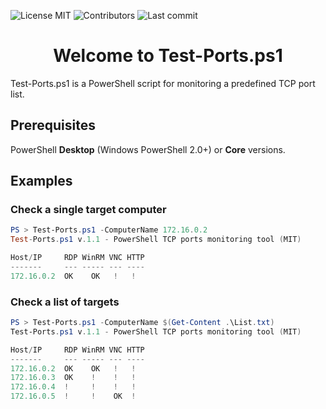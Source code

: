<!-- start project-info -->
<!--
project_title: monitoriza-urls
github_project: https://github.com/atareao/monitoriza-urls
license: MIT
icon: /datos/Sync/Programacion/Python/monitoriza-urls/data/icons/binoculars.svg
homepage: https://www.atareao.es/tutorial/trabajando-con-systemd/monitoriza-urls
license-badge: True
contributors-badge: True
lastcommit-badge: True
codefactor-badge: True
--->
<!-- end project-info -->

<!-- start badges -->
![License MIT](https://img.shields.io/badge/license-MIT-green)
![Contributors](https://img.shields.io/github/contributors-anon/jouleSoft/Test-Ports.ps1)
![Last commit](https://img.shields.io/github/last-commit/jouleSoft/Test-Ports.ps1)
<!-- end badges -->

<!-- start description -->
<h1 align="center">Welcome to <span id="project_title">Test-Ports.ps1</span></h1>
<p><span id="project_title">Test-Ports.ps1</span> is a PowerShell script for monitoring a predefined TCP port list.</p>
<!-- end description -->

<!-- start prerequisites -->
## Prerequisites
PowerShell **Desktop** (Windows PowerShell 2.0+) or **Core** versions.
<!-- end prerequisites -->

<!-- start examples -->
## Examples
### Check a single target computer

``` PowerShell
PS > Test-Ports.ps1 -ComputerName 172.16.0.2
Test-Ports.ps1 v.1.1 - PowerShell TCP ports monitoring tool (MIT)

Host/IP     RDP WinRM VNC HTTP
-------     --- ----- --- ----
172.16.0.2  OK    OK   !   !
```

### Check a list of targets 

``` PowerShell
PS > Test-Ports.ps1 -ComputerName $(Get-Content .\List.txt) 
Test-Ports.ps1 v.1.1 - PowerShell TCP ports monitoring tool (MIT)

Host/IP     RDP WinRM VNC HTTP
-------     --- ----- --- ----
172.16.0.2  OK    OK   !   !
172.16.0.3  OK    !    !   !
172.16.0.4  !     !    !   !
172.16.0.5  !     !    OK  !
```
<!-- end examples -->
